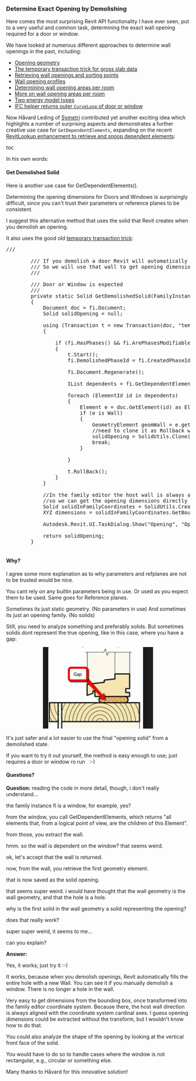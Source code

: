 <head>
<meta http-equiv="Content-Type" content="text/html; charset=utf-8">
<link rel="stylesheet" type="text/css" href="bc.css">
<script src="https://cdn.rawgit.com/google/code-prettify/master/loader/run_prettify.js" type="text/javascript"></script>
</head>

<!---


twitter:

 in the #RevitAPI @AutodeskForge @AutodeskRevit #bim #DynamoBim #ForgeDevCon 

&ndash;
...

linkedin:


of [The Building Coder samples](https://github.com/jeremytammik/the_building_coder_samples/releases/tag/2019.0.145.4).

-->

### Determine Exact Opening by Demolishing

Here comes the most surprising Revit API functionality I have ever seen, put to a very useful and common task, determining the exact wall opening required for a door or window.

We have looked at numerous different approaches to determine wall openings in the past, including:

- [Opening geometry](http://thebuildingcoder.typepad.com/blog/2012/01/opening-geometry.html)
- [The temporary transaction trick for gross slab data](http://thebuildingcoder.typepad.com/blog/2012/10/the-temporary-transaction-trick-for-gross-slab-data.html)
- [Retrieving wall openings and sorting points](http://thebuildingcoder.typepad.com/blog/2015/12/retrieving-wall-openings-and-sorting-points.html)
- [Wall opening profiles](http://thebuildingcoder.typepad.com/blog/2015/12/wall-opening-profiles-and-happy-holidays.html#3)
- [Determining wall opening areas per room](http://thebuildingcoder.typepad.com/blog/2016/04/determining-wall-opening-areas-per-room.html#4)
- [More on wall opening areas per room](http://thebuildingcoder.typepad.com/blog/2016/04/more-on-wall-opening-areas-per-room.html)
- [Two energy model types](http://thebuildingcoder.typepad.com/blog/2017/01/family-category-and-two-energy-model-types.html#3)
- [IFC helper returns outer `CurveLoop` of door or window](https://thebuildingcoder.typepad.com/blog/2017/06/copy-local-false-and-ifc-utils-for-wall-openings.html#2)

Now Håvard Leding of [Symetri](https://www.symetri.com) contributed
yet another exciting idea which highlights a number of surprising aspects and demonstrates a further creative use case for `GetDependentElements`, expanding on the
recent [RevitLookup enhancement to retrieve and snoop dependent elements](https://thebuildingcoder.typepad.com/blog/2019/03/retrieving-and-snooping-dependent-elements.html):

toc

In his own words:


#### <a name="2"></a> Get Demolished Solid

Here is another use case for GetDependentElements().
 
Determining the opening dimensions for Doors and Windows is surprisingly difficult, since you can't trust their parameters or reference planes to be consistent.

I suggest this alternative method that uses the solid that Revit creates when you demolish an opening.

It also uses the good
old [temporary transaction trick](http://thebuildingcoder.typepad.com/blog/about-the-author.html#5.53):

<pre class="code">
/// <summary>
        /// If you demolish a door Revit will automatically fill the opening with a wall.
        /// So we will use that wall to get opening dimensions.
        /// </summary>
        /// <param name="fi">Door or Window is expected</param>
        /// <returns></returns>
        private static Solid GetDemolishedSolid(FamilyInstance fi)
        {
            Document doc = fi.Document;
            Solid solidOpening = null;
 
            using (Transaction t = new Transaction(doc, "temp"))
            {
 
                if (fi.HasPhases() && fi.ArePhasesModifiable())
                {
                    t.Start();
                    fi.DemolishedPhaseId = fi.CreatedPhaseId;
 
                    fi.Document.Regenerate();
 
                    IList<ElementId> dependents = fi.GetDependentElements(null);
                  
                    foreach (ElementId id in dependents)
                    {
                        Element e = doc.GetElement(id) as Element;
                        if (e is Wall)
                        {
                            GeometryElement geomWall = e.get_Geometry(new Options()) as GeometryElement;
                            //need to clone it as Rollback will destroy the original solid
                            solidOpening = SolidUtils.Clone((Solid)geomWall.First());
                            break;
                        }
                            
                    }
 
                    t.RollBack();
                }
            }
 
            //In the family editor the host wall is always aligned ortho to the family coordinate system
            //so we can get the opening dimensions directly from the bounding box
            Solid solidInFamilyCoordinates = SolidUtils.CreateTransformed(solidOpening, fi.GetTotalTransform().Inverse);
            XYZ dimensions = solidInFamilyCoordinates.GetBoundingBox().Max - solidInFamilyCoordinates.GetBoundingBox().Min;
 
            Autodesk.Revit.UI.TaskDialog.Show("Opening", "Opening is " + dimensions.X.ToString() + " by " + dimensions.Z.ToString());
 
            return solidOpening;
        }
 </pre>
 

#### <a name="3"></a> Why?

I agree some more explanation as to why parameters and refplanes are not to be trusted would be nice.
 
You cant rely on any builtin parameters being in use.
Or used as you expect them to be used.
Same goes for Reference planes.
 
Sometimes its just static geometry. (No parameters in use)
And sometimes its just an opening family. (No solids)
 
Still, you need to analyze something and preferably solids.
But sometimes solids dont represent the true opening, like in this case, where you have a gap:
 
<center>
<img src="img/window_opening_with_gap.jpg" alt="" width="302">
</center>
 
It's just safer and a lot easier to use the final "opening solid" from a demolished state.
 
If you want to try it out yourself, the method is easy enough to use; 
just requires a door or window ro run &nbsp; :-)
 

#### <a name="4"></a> Questions?

**Question:** reading the code in more detail, though, i don't really understand...
 
the family instance fi is a window, for example, yes?
 
from the window, you call GetDependentElements, which returns "all elements that, from a logical point of view, are the children of this Element".
 
from those, you extract the wall.
 
hmm. so the wall is dependent on the window? that seems weird.
 
ok, let's accept that the wall is returned.
 
now, from the wall, you retrieve the first geometry element.
 
that is now saved as the solid opening.
 
that seems super weird. i would have thought that the wall geometry is the wall geometry, and that the hole is a hole.
 
why is the first solid in the wall geometry a solid representing the opening?
 
does that really work?
 
super super weird, it seems to me...
 
can you explain?
 
**Answer:**

Yes, it works; just try it :-)
 
It works, because when you demolish openings, Revit automatically fills the entire hole with a new Wall.
You can see it if you manually demolish a window.
There is no longer a hole in the wall.
 
Very easy to get dimensions from the bounding box, once transformed into the family editor coordinate system.
Because there, the host wall direction is always aligned with the coordinate system cardinal axes.
I guess opening dimensions could be extracted without the transform, but I wouldn't know how to do that.
 
You could also analyze the shape of the opening by looking at the vertical front face of the solid.

You would have to do so to handle cases where the window is not rectangular, e.g., circular or something else.


Many thanks to Håvard for this innovative solution!
